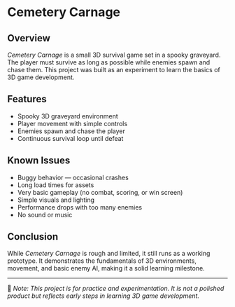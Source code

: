 # Cemetery Carnage

## Overview
*Cemetery Carnage* is a small 3D survival game set in a spooky graveyard. The player must survive as long as possible while enemies spawn and chase them. This project was built as an experiment to learn the basics of 3D game development.

## Features
- Spooky 3D graveyard environment
- Player movement with simple controls
- Enemies spawn and chase the player
- Continuous survival loop until defeat

## Known Issues
- Buggy behavior — occasional crashes
- Long load times for assets
- Very basic gameplay (no combat, scoring, or win screen)
- Simple visuals and lighting
- Performance drops with too many enemies
- No sound or music

## Conclusion
While *Cemetery Carnage* is rough and limited, it still runs as a working prototype. It demonstrates the fundamentals of 3D environments, movement, and basic enemy AI, making it a solid learning milestone.

---

📌 *Note: This project is for practice and experimentation. It is not a polished product but reflects early steps in learning 3D game development.*
